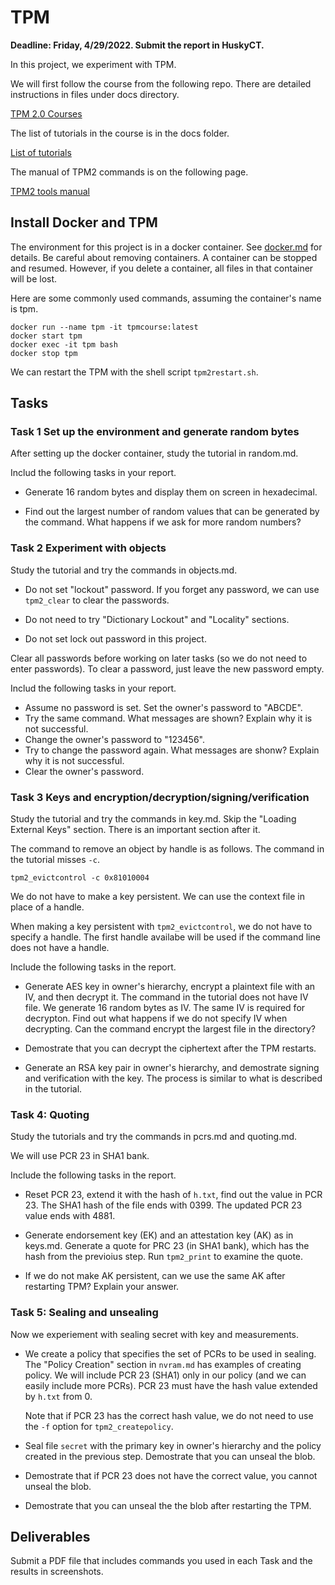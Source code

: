 # TPM 

**Deadline: Friday, 4/29/2022. Submit the report in HuskyCT.**

In this project, we experiment with TPM.

We will first follow the course from the following repo. There are detailed
instructions in files under docs directory.

[TPM 2.0 Courses](https://github.com/nokia/TPMCourse)

The list of tutorials in the course is in the docs folder.

[List of tutorials](https://github.com/nokia/TPMCourse/tree/master/docs)

The manual of TPM2 commands is on the following page.

[TPM2 tools manual](https://tpm2-tools.readthedocs.io/en/latest/man/tpm2.1/)

## Install Docker and TPM 

The environment for this project is in a docker container. See
[docker.md](./docker.md) for details. Be careful about removing containers. A
container can be stopped and resumed. However, if you delete a container, all
files in that container will be lost.

Here are some commonly used commands, assuming the container's name is tpm.

    docker run --name tpm -it tpmcourse:latest
    docker start tpm
    docker exec -it tpm bash
    docker stop tpm

We can restart the TPM with the shell script `tpm2restart.sh`. 

## Tasks

### Task 1 Set up the environment and generate random bytes

After setting up the docker container, study the tutorial in random.md.

Includ the following tasks in your report. 

*   Generate 16 random bytes and display them on screen in hexadecimal.  

*   Find out the largest number of random values that can be generated by the
    command. What happens if we ask for more random numbers? 

### Task 2 Experiment with objects

Study the tutorial and try the commands in objects.md.

*   Do not set "lockout" password. If you forget any password, we can use
    `tpm2_clear` to clear the passwords.

*   Do not need to try "Dictionary Lockout" and "Locality" sections.

*   Do not set lock out password in this project. 

Clear all passwords before working on later tasks (so we do not need to enter
passwords). To clear a password, just leave the new password empty.

Includ the following tasks in your report. 

*   Assume no password is set. Set the owner's password to "ABCDE".
*   Try the same command. What messages are shown? Explain why it is not successful.
*   Change the owner's password to "123456".
*   Try to change the password again. What messages are shonw? Explain why it is not successful.
*   Clear the owner's password. 

### Task 3 Keys and encryption/decryption/signing/verification

Study the tutorial and try the commands in key.md.  Skip the "Loading External
Keys" section. There is an important section after it.

The command to remove an object by handle is as follows. The command in 
the tutorial misses `-c`.

    tpm2_evictcontrol -c 0x81010004

We do not have to make a key persistent. We can use the context file in 
place of a handle. 

When making a key persistent with `tpm2_evictcontrol`, we do not have to
specify a handle. The first handle availabe will be used if the command line
does not have a handle. 

Include the following tasks in the report. 

*   Generate AES key in owner's hierarchy, encrypt a plaintext file with an IV,
    and then decrypt it. The command in the tutorial does not have IV file. We
    generate 16 random bytes as IV. The same IV is required for decrypton. Find
    out what happens if we do not specify IV when decrypting. Can the command
    encrypt the largest file in the directory? 

*   Demostrate that you can decrypt the ciphertext after the TPM restarts.

*   Generate an RSA key pair in owner's hierarchy, and demostrate signing and
    verification with the key. The process is similar to what is described in
    the tutorial.

### Task 4: Quoting

Study the tutorials and try the commands in pcrs.md and quoting.md. 

We will use PCR 23 in SHA1 bank.

Include the following tasks in the report. 

*   Reset PCR 23, extend it with the hash of `h.txt`, find out the value in PCR
    23.  The SHA1 hash of the file ends with 0399. The updated PCR 23 value
    ends with 4881.

*   Generate endorsement key (EK) and an attestation key (AK) as in keys.md. Generate 
    a quote for PRC 23 (in SHA1 bank), which has the hash from the previoius step. 
    Run `tpm2_print` to examine the quote.

*   If we do not make AK persistent, can we use the same AK after restarting TPM? 
    Explain your answer.

### Task 5: Sealing and unsealing

Now we experiement with sealing secret with key and measurements. 

*   We create a policy that specifies the set of PCRs to be used in sealing.
    The "Policy Creation" section in `nvram.md` has examples of creating
    policy. We will include PCR 23 (SHA1) only in our policy (and we can easily
    include more PCRs). PCR 23 must have the hash value extended by `h.txt`
    from 0.

    Note that if PCR 23 has the correct hash value, we do not need to use the `-f`
    option for `tpm2_createpolicy`.

*   Seal file `secret` with the primary key in owner's hierarchy and the policy
    created in the previous step. Demostrate that you can unseal the blob.

*   Demostrate that if PCR 23 does not have the correct value, you cannot unseal
    the blob.

*   Demostrate that you can unseal the the blob after restarting the TPM.

## Deliverables

Submit a PDF file that includes commands you used in each Task and the results
in screenshots.

